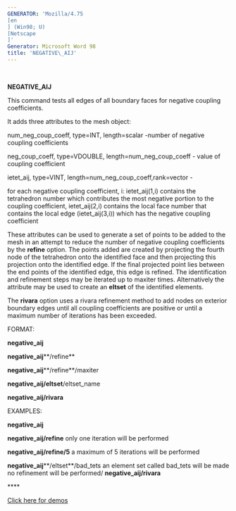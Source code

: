 ```yaml
---
GENERATOR: 'Mozilla/4.75 
[en
] (Win98; U) 
[Netscape
]'
Generator: Microsoft Word 98
title: 'NEGATIVE\_AIJ'
---
```


 

 **NEGATIVE\_AIJ**

  This command tests all edges of all boundary faces for negative
  coupling coefficients.

It adds three attributes to the mesh object:

num\_neg\_coup\_coeff, type=INT, length=scalar -number of negative
coupling coefficients

neg\_coup\_coeff, type=VDOUBLE, length=num\_neg\_coup\_coeff - value of
coupling coefficient

ietet\_aij, type=VINT, length=num\_neg\_coup\_coeff,rank=vector -

for each negative coupling coefficient, i: ietet\_aij(1,i) contains the
tetrahedron number which contributes the most negative portion to the
coupling coefficient, ietet\_aij(2,i) contains the local face number
that contains the local edge (ietet\_aij(3,i)) which has the negative
coupling coefficient

These attributes can be used to generate a set of points to be added to
the mesh in an attempt to reduce the number of negative coupling
coefficients by the **refine** option. The points added are created by
projecting the fourth node of the tetrahedron onto the identified face
and then projecting this projection onto the identified edge. If the
final projected point lies between the end points of the identified
edge, this edge is refined. The identification and refinement steps may
be iterated up to maxiter times. Alternatively the attribute may be used
to create an **eltset** of the identified elements.

The **rivara** option uses a rivara refinement method to add nodes on
exterior boundary edges until all coupling coefficients are positive or
until a maximum number of iterations has been exceeded.

FORMAT:

**negative\_aij**

**negative\_aij****/refine**

**negative\_aij****/refine**/maxiter

**negative\_aij/eltset**/eltset\_name

**negative\_aij/rivara**

EXAMPLES:

**negative\_aij**

**negative\_aij/refine** only one iteration will be performed

**negative\_aij/refine/5** a maximum of 5 iterations will be performed

**negative\_aij****/eltset**/bad\_tets an element set called bad\_tets
will be made no refinement will be performed/ **negative\_aij/rivara**

**** 

[Click here for demos](demos/refine_rivara/test/md/main_rivara.md)
